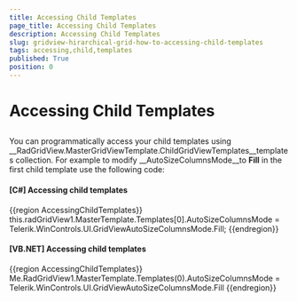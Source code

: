 ```yaml
---
title: Accessing Child Templates
page_title: Accessing Child Templates
description: Accessing Child Templates
slug: gridview-hirarchical-grid-how-to-accessing-child-templates
tags: accessing,child,templates
published: True
position: 0
---
```


# Accessing Child Templates



## 

You can programmatically access your child templates using __RadGridView.MasterGridViewTemplate.ChildGridViewTemplates__templates collection. For example to modify __AutoSizeColumnsMode__to __Fill__ in the first child template use the following code:

#### __[C#] Accessing child templates__

{{region AccessingChildTemplates}}
	            this.radGridView1.MasterTemplate.Templates[0].AutoSizeColumnsMode = Telerik.WinControls.UI.GridViewAutoSizeColumnsMode.Fill;
	{{endregion}}



#### __[VB.NET] Accessing child templates__

{{region AccessingChildTemplates}}
	        Me.RadGridView1.MasterTemplate.Templates(0).AutoSizeColumnsMode = Telerik.WinControls.UI.GridViewAutoSizeColumnsMode.Fill
	{{endregion}}


